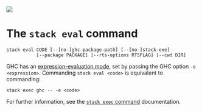 <div class="hidden-warning"><a href="https://docs.haskellstack.org/"><img src="https://cdn.jsdelivr.net/gh/commercialhaskell/stack/doc/img/hidden-warning.svg"></a></div>

# The `stack eval` command

~~~text
stack eval CODE [--[no-]ghc-package-path] [--[no-]stack-exe]
           [--package PACKAGE] [--rts-options RTSFLAG] [--cwd DIR]
~~~

GHC has an
[expression-evaluation mode](https://downloads.haskell.org/ghc/latest/docs/users_guide/using.html#eval-mode),
set by passing the GHC option
`-e <expression>`. Commanding `stack eval <code>` is equivalent to commanding:

~~~text
stack exec ghc -- -e <code>
~~~

For further information, see the [`stack exec` command](exec_command.md)
documentation.
